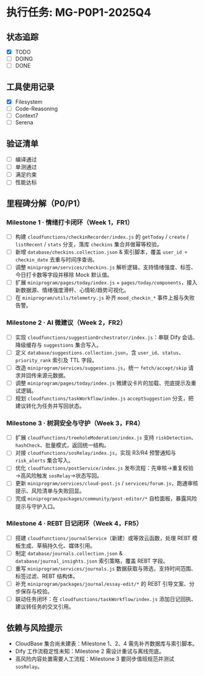 # 执行任务: MG-P0P1-2025Q4

## 状态追踪
- [x] TODO
- [ ] DOING
- [ ] DONE

## 工具使用记录
- [x] Filesystem
- [ ] Code-Reasoning
- [ ] Context7
- [ ] Serena

## 验证清单
- [ ] 编译通过
- [ ] 单测通过
- [ ] 满足约束
- [ ] 性能达标

## 里程碑分解（P0/P1）

### Milestone 1 · 情绪打卡闭环（Week 1，FR1）
- [ ] 构建 `cloudfunctions/checkinRecorder/index.js` 的 `getToday` / `create` / `listRecent` / `stats` 分支，落库 `checkins` 集合并做幂等校验。
- [ ] 新增 `database/checkins.collection.json` & 索引脚本，覆盖 `user_id + checkin_date` 去重与时间序查询。
- [ ] 调整 `miniprogram/services/checkins.js` 解析逻辑，支持情绪强度、标签、今日打卡数等字段并移除 Mock 默认值。
- [ ] 扩展 `miniprogram/pages/today/index.js` + `pages/today/components`，接入新数据源、情绪强度滑杆、心情轮/趋势可视化。
- [ ] 在 `miniprogram/utils/telemetry.js` 补齐 `mood_checkin_*` 事件上报与失败告警。

### Milestone 2 · AI 微建议（Week 2，FR2）
- [ ] 实现 `cloudfunctions/suggestionOrchestrator/index.js`：串联 Dify 会话、降级缓存与 `suggestions` 集合写入。
- [ ] 定义 `database/suggestions.collection.json`，含 `user_id`、`status`、`priority_rank` 索引及 TTL 字段。
- [ ] 改造 `miniprogram/services/suggestions.js`，统一 `fetch/accept/skip` 请求并回传来源元数据。
- [ ] 调整 `miniprogram/pages/today/index.js` 微建议卡片的加载、兜底提示及重试逻辑。
- [ ] 规划 `cloudfunctions/taskWorkflow/index.js` `acceptSuggestion` 分支，把建议转化为任务并写回状态。

### Milestone 3 · 树洞安全与守护（Week 3，FR4）
- [ ] 扩展 `cloudfunctions/treeholeModeration/index.js` 支持 `riskDetection`、`hashCheck`、批量模式，返回统一结构。
- [ ] 对接 `cloudfunctions/sosRelay/index.js`，实现 R3/R4 预警通知与 `risk_alerts` 集合写入。
- [ ] 优化 `cloudfunctions/postService/index.js` 发布流程：先审核→重复校验→高风险触发 `sosRelay`→状态写回。
- [ ] 更新 `miniprogram/services/cloud-post.js` / `services/forum.js`，跑通审核提示、风险清单与失败回显。
- [ ] 完成 `miniprogram/packages/community/post-editor/*` 自检面板，暴露风险提示与守护入口。

### Milestone 4 · REBT 日记闭环（Week 4，FR5）
- [ ] 搭建 `cloudfunctions/journalService`（新建）或等效云函数，处理 REBT 模板生成、草稿持久化、媒体引用。
- [ ] 制定 `database/journals.collection.json` & `database/journal_insights.json` 索引策略，覆盖 REBT 字段。
- [ ] 重写 `miniprogram/services/journals.js` 数据获取与筛选，支持时间范围、标签过滤、REBT 结构体。
- [ ] 补充 `miniprogram/packages/journal/essay-edit/*` 的 REBT 引导文案、分步保存与校验。
- [ ] 联动任务闭环：在 `cloudfunctions/taskWorkflow/index.js` 添加日记回执、建议转任务的交叉引用。

## 依赖与风险提示
- CloudBase 集合尚未建表：Milestone 1、2、4 需先补齐数据库与索引脚本。
- Dify 工作流稳定性未知：Milestone 2 需设计重试与离线兜底。
- 高风险内容处置需要人工流程：Milestone 3 要同步值班规范并测试 `sosRelay`。

